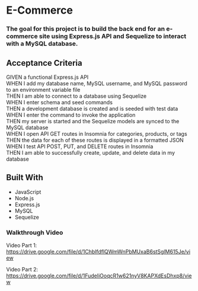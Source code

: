 # E-Commerce
  
  ### The goal for this project is to build the back end for an e-commerce site using Express.js API and Sequelize to interact with a MySQL database.

  ## Acceptance Criteria
GIVEN a functional Express.js API  
WHEN I add my database name, MySQL username, and MySQL password to an environment variable file  
THEN I am able to connect to a database using Sequelize  
WHEN I enter schema and seed commands  
THEN a development database is created and is seeded with test data  
WHEN I enter the command to invoke the application  
THEN my server is started and the Sequelize models are synced to the MySQL database  
WHEN I open API GET routes in Insomnia for categories, products, or tags  
THEN the data for each of these routes is displayed in a formatted JSON  
WHEN I test API POST, PUT, and DELETE routes in Insomnia  
THEN I am able to successfully create, update, and delete data in my database  
   
  ## Built With
  * JavaScript
  * Node.js
  * Express.js
  * MySQL
  * Sequelize

  ### Walkthrough Video
  Video Part 1: 
  https://drive.google.com/file/d/1ChblfdflQWmWnPbMUxaB6stSglM615Je/view

  Video Part 2:
  https://drive.google.com/file/d/1FudeIiOoqcR1w621nyV8KAPXdEsDhxp8/view